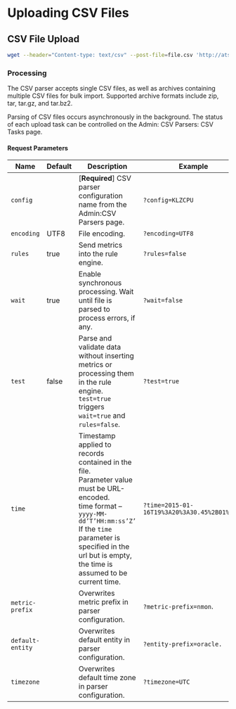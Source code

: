 # Uploading CSV Files

## CSV File Upload

```sh
wget --header="Content-type: text/csv" --post-file=file.csv 'http://atsd_server:port/csv?config=${config_name}'
```

### Processing

The CSV parser accepts single CSV files, as well as archives containing multiple CSV files for bulk import. Supported archive formats include zip, tar, tar.gz, and tar.bz2.

Parsing of CSV files occurs asynchronously in the background. The status of each upload task can be controlled on the Admin: CSV Parsers: CSV Tasks page.

#### Request Parameters

| Name | Default | Description | Example | 
| --- | --- | --- | --- | 
|  `config`  |  |  [**Required**] CSV parser configuration name from the Admin:CSV Parsers page.  |  `?config=KLZCPU`  | 
|  `encoding`  |  UTF8  |  File encoding.  |  `?encoding=UTF8`  | 
|  `rules`  |  true  |  Send metrics into the rule engine.  |  `?rules=false`  | 
|  `wait`  |  true  |  Enable synchronous processing. Wait until file is parsed to process errors, if any.  |  `?wait=false`  | 
|  `test`  |  false  |  Parse and validate data without inserting metrics or processing them in the rule engine. `test=true` triggers `wait=true` and `rules=false`.  |  `?test=true`  | 
|  `time`  |  |  Timestamp applied to records contained in the file.<br>Parameter value must be URL-encoded.<br>time format – `yyyy-MM-dd’T’HH:mm:ss’Z’`<br>If the `time` parameter is specified in the url but is empty, the time is assumed to be current time.  |  `?time=2015-01-16T19%3A20%3A30.45%2B01%3A00`  | 
|  `metric-prefix`  |  |  Overwrites metric prefix in parser configuration.  |  `?metric-prefix=nmon`.  | 
|  `default-entity`  |  |  Overwrites default entity in parser configuration.  |  `?entity-prefix=oracle.`  | 
|  `timezone`  |  |  Overwrites default time zone in parser configuration.  |  `?timezone=UTC`  | 